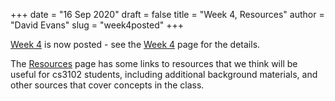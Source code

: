 +++
date = "16 Sep 2020"
draft = false
title = "Week 4, Resources"
author = "David Evans"
slug = "week4posted"
+++

[Week 4](/week4) is now posted - see the [Week 4](/week4) page for the
details.

The [Resources](/resources) page has some links to resources that we
think will be useful for cs3102 students, including additional
background materials, and other sources that cover concepts in the class.
